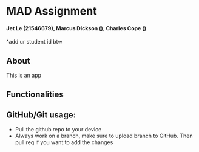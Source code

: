 # MAD Assignment
#### Jet Le (21546679), Marcus Dickson (), Charles Cope ()

^add ur student id btw

## About
This is an app

## Functionalities

## GitHub/Git usage:
- Pull the github repo to your device
- Always work on a branch, make sure to upload branch to GitHub. Then pull req if you want to add the changes
